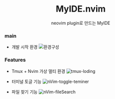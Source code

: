 <h1 align="center">
    MyIDE.nvim
</h1>

<p align="center">
    neovim plugin로 만드는 MyIDE
</p>

### main
- 개발 시작 환경 
![환경구성](https://github.com/jihwooon/nVim-Ide/assets/68071599/4c3ca1a5-1101-4371-a51e-d1e8eb3d1d23)


### Features
- Tmux + Nvim 가상 멀티 환경
![tmux-loding](https://github.com/jihwooon/nVim-Ide/assets/68071599/f3d4f502-37bb-46e1-8ac9-9312d1f40dfb)

- 터미널 토글 기능
![nVim-toggle-teminer](https://github.com/jihwooon/nVim-Ide/assets/68071599/e3b7a4fd-57ee-493c-9a9f-f29fabaa3a45)

- 파일 찾기 기능
![nVim-fileSearch](https://github.com/jihwooon/nVim-Ide/assets/68071599/b5dd5f50-7260-42ee-b4b2-2bd45bdb633a)

